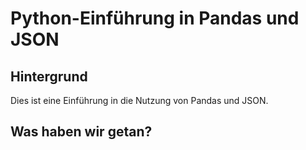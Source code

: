 # Python-Einführung in Pandas und JSON
## Hintergrund
Dies ist eine Einführung in die Nutzung von Pandas und JSON.
## Was haben wir getan?
